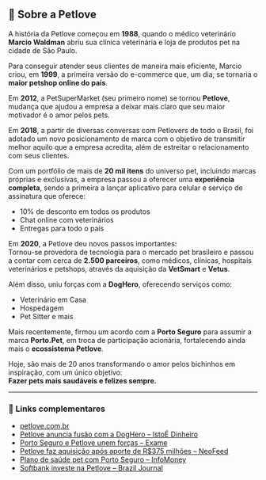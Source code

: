 ## 🐶 Sobre a Petlove

A história da Petlove começou em **1988**, quando o médico veterinário **Marcio Waldman** abriu sua clínica veterinária e loja de produtos pet na cidade de São Paulo.  

Para conseguir atender seus clientes de maneira mais eficiente, Marcio criou, em **1999**, a primeira versão do e-commerce que, um dia, se tornaria o **maior petshop online do país**.

Em **2012**, a PetSuperMarket (seu primeiro nome) se tornou **Petlove**, mudança que ajudou a empresa a deixar mais claro que seu maior motivador é o amor pelos pets.

Em **2018**, a partir de diversas conversas com Petlovers de todo o Brasil, foi adotado um novo posicionamento de marca com o objetivo de transmitir melhor aquilo que a empresa acredita, além de estreitar o relacionamento com seus clientes.

Com um portfólio de mais de **20 mil itens** do universo pet, incluindo marcas próprias e exclusivas, a empresa passou a oferecer uma **experiência completa**, sendo a primeira a lançar aplicativo para celular e serviço de assinatura que oferece:

- 10% de desconto em todos os produtos  
- Chat online com veterinários  
- Entregas para todo o país

Em **2020**, a Petlove deu novos passos importantes:  
Tornou-se provedora de tecnologia para o mercado pet brasileiro e passou a contar com cerca de **2.500 parceiros**, como médicos, clínicas, hospitais veterinários e petshops, através da aquisição da **VetSmart** e **Vetus**.

Além disso, uniu forças com a **DogHero**, oferecendo serviços como:

- Veterinário em Casa  
- Hospedagem  
- Pet Sitter e mais

Mais recentemente, firmou um acordo com a **Porto Seguro** para assumir a marca **Porto.Pet**, em troca de participação acionária, fortalecendo ainda mais o **ecossistema Petlove**.

Hoje, são mais de 20 anos transformando o amor pelos bichinhos em inspiração, com um único objetivo:  
**Fazer pets mais saudáveis e felizes sempre.**

---

### 🔗 Links complementares

- [petlove.com.br](https://www.petlove.com.br)  
- [Petlove anuncia fusão com a DogHero – IstoÉ Dinheiro](https://www.istoedinheiro.com.br/petlove-anuncia-fusao-com-a-doghero-e-avanca-no-setor-de-servicos/)  
- [Porto Seguro e Petlove unem forças – Exame](https://exame.com/exame-in/porto-seguro-petlove-uniao-41-mil-vidas/)  
- [Petlove faz aquisição após aporte de R$375 milhões – NeoFeed](https://neofeed.com.br/startups/com-um-caixa-animal-de-r-375-milhoes-petlove-faz-primeira-aquisicao/)  
- [Plano de saúde pet com Porto Seguro – InfoMoney](https://www.infomoney.com.br/mercados/porto-seguro-anuncia-compra-de-participacao-na-petlove-e-plano-de-saude-para-pets-acoes-sobem/)  
- [Softbank investe na Petlove – Brazil Journal](https://braziljournal.com/petlove-atrai-softbank-assinatura-e-um-negocio-bom-pra-cachorro)
